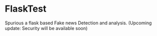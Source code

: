 # FlaskTest
Spurious a flask based Fake news Detection and analysis. (Upcoming update: Security will be available soon) 
